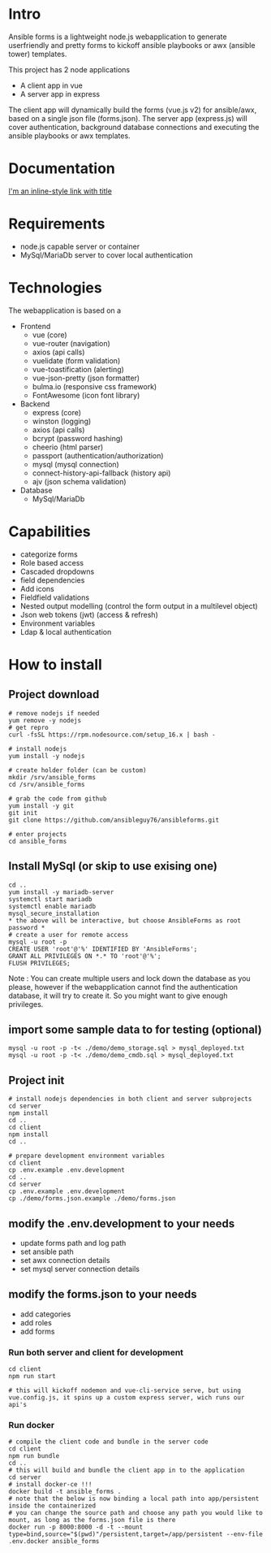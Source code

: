 # Intro
Ansible forms is a lightweight node.js webapplication to generate userfriendly and pretty forms to kickoff ansible playbooks or awx (ansible tower) templates.

This project has 2 node applications
- A client app in vue
- A server app in express

The client app will dynamically build the forms (vue.js v2) for ansible/awx, based on a single json file (forms.json).
The server app (express.js) will cover authentication, background database connections and executing the ansible playbooks or awx templates.
# Documentation
[I'm an inline-style link with title](/wiki "Wiki")

# Requirements
- node.js capable server or container
- MySql/MariaDb server to cover local authentication

# Technologies
The webapplication is based on a
- Frontend
  - vue (core)
  - vue-router (navigation)
  - axios (api calls)
  - vuelidate (form validation)
  - vue-toastification (alerting)
  - vue-json-pretty (json formatter)
  - bulma.io (responsive css framework)
  - FontAwesome (icon font library)
- Backend
  - express (core)
  - winston (logging)
  - axios (api calls)
  - bcrypt (password hashing)
  - cheerio (html parser)
  - passport (authentication/authorization)
  - mysql (mysql connection)
  - connect-history-api-fallback (history api)
  - ajv (json schema validation)
- Database
  - MySql/MariaDb
# Capabilities
- categorize forms
- Role based access
- Cascaded dropdowns
- field dependencies
- Add icons
- Fieldfield validations
- Nested output modelling (control the form output in a multilevel object)
- Json web tokens (jwt) (access & refresh)
- Environment variables
- Ldap & local authentication
# How to install
## Project download
```
# remove nodejs if needed
yum remove -y nodejs
# get repro
curl -fsSL https://rpm.nodesource.com/setup_16.x | bash -

# install nodejs
yum install -y nodejs

# create holder folder (can be custom)
mkdir /srv/ansible_forms
cd /srv/ansible_forms

# grab the code from github
yum install -y git
‌‌git init
git clone https://github.com/ansibleguy76/ansibleforms.git

# enter projects
cd ansible_forms
```
## Install MySql (or skip to use exising one)
```
cd ..
yum install -y mariadb-server
systemctl start mariadb
systemctl enable mariadb
mysql_secure_installation
* the above will be interactive, but choose AnsibleForms as root password *
# create a user for remote access
mysql -u root -p
CREATE USER 'root'@'%' IDENTIFIED BY 'AnsibleForms';
GRANT ALL PRIVILEGES ON *.* TO 'root'@'%';
FLUSH PRIVILEGES;
```
Note : You can create multiple users and lock down the database as you please, however if the webapplication cannot find the authentication database, it will try to create it.  So you might want to give enough privileges.
## import some sample data to for testing (optional)
```
mysql -u root -p -t< ./demo/demo_storage.sql > mysql_deployed.txt
mysql -u root -p -t< ./demo/demo_cmdb.sql > mysql_deployed.txt
```
## Project init
```
# install nodejs dependencies in both client and server subprojects
cd server
npm install
cd ..
cd client
npm install
cd ..

# prepare development environment variables
cd client
cp .env.example .env.development
cd ..
cd server
cp .env.example .env.development
cp ./demo/forms.json.example ./demo/forms.json
```
## modify the .env.development to your needs
- update forms path and log path
- set ansible path
- set awx connection details
- set mysql server connection details

## modify the forms.json to your needs
- add categories
- add roles
- add forms

### Run both server and client for development
```
cd client
npm run start

# this will kickoff nodemon and vue-cli-service serve, but using vue.config.js, it spins up a custom express server, wich runs our api's
```

### Run docker
```
# compile the client code and bundle in the server code
cd client
npm run bundle
cd ..
# this will build and bundle the client app in to the application
cd server
# install docker-ce !!!
docker build -t ansible_forms .
# note that the below is now binding a local path into app/persistent inside the containerized
# you can change the source path and choose any path you would like to mount, as long as the forms.json file is there
docker run -p 8000:8000 -d -t --mount type=bind,source="$(pwd)"/persistent,target=/app/persistent --env-file .env.docker ansible_forms
```
